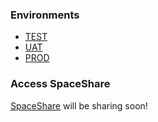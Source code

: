 <!-- //TODO: Add SpaceShare Description here -->

### Environments
- [TEST]()
- [UAT]()
- [PROD]()

### Access SpaceShare
[SpaceShare](https://spaceshare.site/) will be sharing soon!
